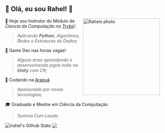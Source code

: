 ## 👋 Olá, eu sou Rahel! 🐍

<img align="right" width="250" alt="Rahels photo" src="https://i.ibb.co/VNYQ2qF/rael-celeste.png"  />

💚 Hoje sou Instrutor do Módulo de *Ciencia da Computação na [Trybe](https://github.com/betrybe)!*.
> _Aplicando **Python**, Algoritmos, Redes e Estruturas de Dados;_

👾 Game Dev nas horas vagas!
> _Alguns anos aprendendo e desenvolvendo jogos indie na **Unity** com C#;_

🐝 Codando na [Arapuá]([https://github.com/betrybe](https://github.com/arapua))
> _Apaixonado por novas tecnologias;_

🎓 Graduado e Mestre em Ciência da Computação
> _Summa Cum Laude;_


  <img align="center" src="https://github-readme-stats.vercel.app/api?username=irahel&include_all_commits=true&count_private=true&show_icons=true&line_height=20&title_color=00cc00&icon_color=ffd700&text_color=00cc00&bg_color=000000" alt="irahel's Github Stats">
  <img align="center" src="https://github-readme-stats.vercel.app/api/top-langs/?username=irahel&layout=compact&title_color=00cc00&text_color=00cc00&bg_color=000000"/>

